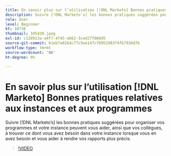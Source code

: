 ```yaml
---
title: En savoir plus sur l’utilisation [!DNL Marketo] Bonnes pratiques relatives aux instances et aux programmes
description: Suivre [!DNL Marketo’s] les bonnes pratiques suggérées pour organiser vos programmes et votre instance peuvent vous aider, ainsi que vos collègues, à trouver ce dont vous avez besoin dans votre instance lorsque vous en avez besoin et vous aider à rendre vos rapports plus précis.
role: User
level: Beginner
kt: 10736
thumbnail: 345420.jpeg
exl-id: c128913a-a4f7-4f45-ab62-3ced27f068d5
source-git-commit: 61eb7a8264c77c5ee147c76952983f4f67938d7b
workflow-type: tm+mt
source-wordcount: '86'
ht-degree: 0%

---
```


# En savoir plus sur l’utilisation [!DNL Marketo] Bonnes pratiques relatives aux instances et aux programmes

Suivre [!DNL Marketo’s] les bonnes pratiques suggérées pour organiser vos programmes et votre instance peuvent vous aider, ainsi que vos collègues, à trouver ce dont vous avez besoin dans votre instance lorsque vous en avez besoin et vous aider à rendre vos rapports plus précis.

>[!VIDEO](https://video.tv.adobe.com/v/345420/?quality=12&learn=on)
